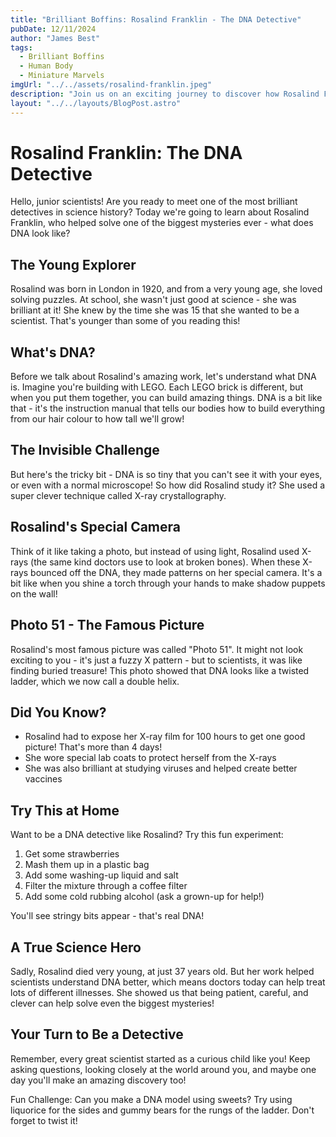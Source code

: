```yaml
---
title: "Brilliant Boffins: Rosalind Franklin - The DNA Detective"
pubDate: 12/11/2024
author: "James Best"
tags:
  - Brilliant Boffins
  - Human Body
  - Miniature Marvels
imgUrl: "../../assets/rosalind-franklin.jpeg"
description: "Join us on an exciting journey to discover how Rosalind Franklin used special X-ray cameras to snap pictures of the tiny building blocks of life itself!"
layout: "../../layouts/BlogPost.astro"
---
```


# Rosalind Franklin: The DNA Detective

Hello, junior scientists! Are you ready to meet one of the most brilliant detectives in science history? Today we're going to learn about Rosalind Franklin, who helped solve one of the biggest mysteries ever - what does DNA look like?

## The Young Explorer

Rosalind was born in London in 1920, and from a very young age, she loved solving puzzles. At school, she wasn't just good at science - she was brilliant at it! She knew by the time she was 15 that she wanted to be a scientist. That's younger than some of you reading this!

## What's DNA?

Before we talk about Rosalind's amazing work, let's understand what DNA is. Imagine you're building with LEGO. Each LEGO brick is different, but when you put them together, you can build amazing things. DNA is a bit like that - it's the instruction manual that tells our bodies how to build everything from our hair colour to how tall we'll grow!

## The Invisible Challenge

But here's the tricky bit - DNA is so tiny that you can't see it with your eyes, or even with a normal microscope! So how did Rosalind study it? She used a super clever technique called X-ray crystallography.

## Rosalind's Special Camera

Think of it like taking a photo, but instead of using light, Rosalind used X-rays (the same kind doctors use to look at broken bones). When these X-rays bounced off the DNA, they made patterns on her special camera. It's a bit like when you shine a torch through your hands to make shadow puppets on the wall!

## Photo 51 - The Famous Picture

Rosalind's most famous picture was called "Photo 51". It might not look exciting to you - it's just a fuzzy X pattern - but to scientists, it was like finding buried treasure! This photo showed that DNA looks like a twisted ladder, which we now call a double helix.

## Did You Know?

- Rosalind had to expose her X-ray film for 100 hours to get one good picture! That's more than 4 days!
- She wore special lab coats to protect herself from the X-rays
- She was also brilliant at studying viruses and helped create better vaccines

## Try This at Home

Want to be a DNA detective like Rosalind? Try this fun experiment:

1. Get some strawberries
2. Mash them up in a plastic bag
3. Add some washing-up liquid and salt
4. Filter the mixture through a coffee filter
5. Add some cold rubbing alcohol (ask a grown-up for help!)

You'll see stringy bits appear - that's real DNA!

## A True Science Hero

Sadly, Rosalind died very young, at just 37 years old. But her work helped scientists understand DNA better, which means doctors today can help treat lots of different illnesses. She showed us that being patient, careful, and clever can help solve even the biggest mysteries!

## Your Turn to Be a Detective

Remember, every great scientist started as a curious child like you! Keep asking questions, looking closely at the world around you, and maybe one day you'll make an amazing discovery too!

Fun Challenge: Can you make a DNA model using sweets? Try using liquorice for the sides and gummy bears for the rungs of the ladder. Don't forget to twist it!
